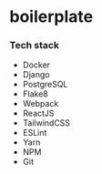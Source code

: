 # boilerplate

### Tech stack

- Docker
- Django
- PostgreSQL
- Flake8
- Webpack
- ReactJS
- TailwindCSS
- ESLint
- Yarn
- NPM
- Git
